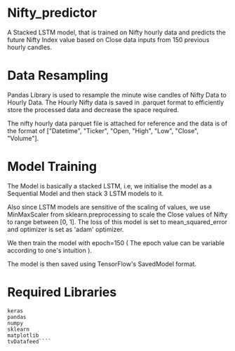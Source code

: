 # Nifty_predictor
A Stacked LSTM model, that is trained on Nifty hourly data and predicts the future Nifty Index value based on Close data inputs from 150 previous hourly candles.



# Data Resampling
Pandas Library is used to resample the minute wise candles of Nifty Data to Hourly Data.
The Hourly Nifty data is saved in .parquet format to efficiently store the processed data and decrease the space required.

The nifty hourly data parquet file is attached for reference and the data is of the format of ["Datetime", "Ticker", "Open, "High", "Low", "Close", "Volume"].


# Model Training
The Model is basically a stacked LSTM, i.e, we initialise the model as a Sequential Model and then stack 3 LSTM models to it.

Also since LSTM models are sensitive of the scaling of values, we use MinMaxScaler from sklearn.preprocessing to scale the Close values of Nifty to range between [0, 1].
The loss of this model is set to mean_squared_error and optimizer is set as 'adam' optimizer.

We then train the model with epoch=150 ( The epoch value can be variable according to one's intuition ).


The model is then saved using TensorFlow's SavedModel format.


# Required Libraries
````tensorflow
keras
pandas
numpy
sklearn
matplotlib
tvDatafeed````

